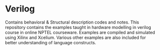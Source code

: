 # Verilog
Contains behavioral & Structural description codes and notes.
This repository contains the examples taught in hardware modelling in verilog course in online NPTEL courseware.
Examples are compiled and simulated using Xilinx and Xcelium.
Various other examples are also included for better understanding of language constructs.

